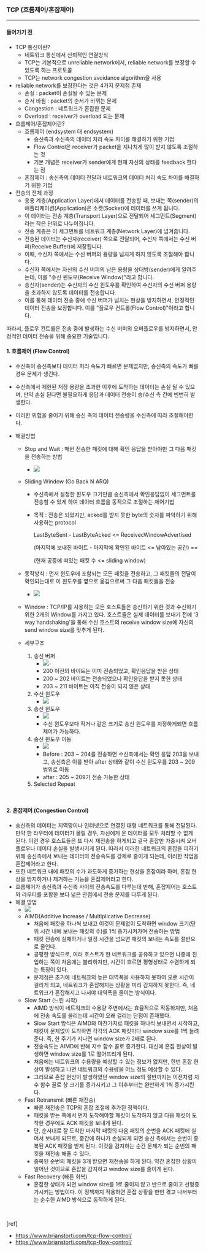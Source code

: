 



### TCP (흐름제어/혼잡제어)

---

#### 들어가기 전

- TCP 통신이란?
  - 네트워크 통신에서 신뢰적인 연결방식
  - TCP는 기본적으로 unreliable network에서, reliable network를 보장할 수 있도록 하는 프로토콜
  - TCP는 network congestion avoidance algorithm을 사용
- reliable network를 보장한다는 것은 4가지 문제점 존재
  - 손실 : packet이 손실될 수 있는 문제
  - 순서 바뀜 : packet의 순서가 바뀌는 문제
  - Congestion : 네트워크가 혼잡한 문제
  - Overload : receiver가 overload 되는 문제
- 흐름제어/혼잡제어란?
  - 흐름제어 (endsystem 대 endsystem)
    - 송신측과 수신측의 데이터 처리 속도 차이를 해결하기 위한 기법
    - Flow Control은 receiver가 packet을 지나치게 많이 받지 않도록 조절하는 것
    - 기본 개념은 receiver가 sender에게 현재 자신의 상태를 feedback 한다는 점
  - 혼잡제어 : 송신측의 데이터 전달과 네트워크의 데이터 처리 속도 차이를 해결하기 위한 기법
- 전송의 전체 과정
  - 응용 계층(Application Layer)에서 데이터를 전송할 때, 보내는 쪽(sender)의 애플리케이션(Application)은 소켓(Socket)에 데이터를 쓰게 됩니다. 
  - 이 데이터는 전송 계층(Transport Layer)으로 전달되어 세그먼트(Segment)라는 작은 단위로 나누어집니다. 
  - 전송 계층은 이 세그먼트를 네트워크 계층(Network Layer)에 넘겨줍니다.
  - 전송된 데이터는 수신자(receiver) 쪽으로 전달되어, 수신자 쪽에서는 수신 버퍼(Receive Buffer)에 저장됩니다. 
  - 이때, 수신자 쪽에서는 수신 버퍼의 용량을 넘치게 하지 않도록 조절해야 합니다. 
  - 수신자 쪽에서는 자신의 수신 버퍼의 남은 용량을 상대방(sender)에게 알려주는데, 이를 "수신 윈도우(Receive Window)"라고 합니다.
  - 송신자(sender)는 수신자의 수신 윈도우를 확인하여 수신자의 수신 버퍼 용량을 초과하지 않도록 데이터를 전송합니다. 
  - 이를 통해 데이터 전송 중에 수신 버퍼가 넘치는 현상을 방지하면서, 안정적인 데이터 전송을 보장합니다. 이를 "플로우 컨트롤(Flow Control)"이라고 합니다.

따라서, 플로우 컨트롤은 전송 중에 발생하는 수신 버퍼의 오버플로우를 방지하면서, 안정적인 데이터 전송을 위해 중요한 기술입니다.

#### 1. 흐름제어 (Flow Control)

- 수신측이 송신측보다 데이터 처리 속도가 빠르면 문제없지만, 송신측의 속도가 빠를 경우 문제가 생긴다.

- 수신측에서 제한된 저장 용량을 초과한 이후에 도착하는 데이터는 손실 될 수 있으며, 만약 손실 된다면 불필요하게 응답과 데이터 전송이 송/수신 측 간에 빈번히 발생한다.

- 이러한 위험을 줄이기 위해 송신 측의 데이터 전송량을 수신측에 따라 조절해야한다.

- 해결방법

  - Stop and Wait : 매번 전송한 패킷에 대해 확인 응답을 받아야만 그 다음 패킷을 전송하는 방법

    - <img src='https://t1.daumcdn.net/cfile/tistory/263B7D4E5715ECEB32'>

  - Sliding Window (Go Back N ARQ) 

    - 수신측에서 설정한 윈도우 크기만큼 송신측에서 확인응답없이 세그먼트를 전송할 수 있게 하여 데이터 흐름을 동적으로 조절하는 제어기법

    - 목적 : 전송은 되었지만, acked를 받지 못한 byte의 숫자를 파악하기 위해 사용하는 protocol

      LastByteSent - LastByteAcked <= ReceivecWindowAdvertised

      (마지막에 보내진 바이트 - 마지막에 확인된 바이트 <= 남아있는 공간) ==

      (현재 공중에 떠있는 패킷 수 <= sliding window)

  - 동작방식 : 먼저 윈도우에 포함되는 모든 패킷을 전송하고, 그 패킷들의 전달이 확인되는대로 이 윈도우를 옆으로 옮김으로써 그 다음 패킷들을 전송

    - <img src='https://t1.daumcdn.net/cfile/tistory/253F7E485715ED5F27'>

  - Window : TCP/IP를 사용하는 모든 호스트들은 송신하기 위한 것과 수신하기 위한 2개의 Window를 가지고 있다. 호스트들은 실제 데이터를 보내기 전에 '3 way handshaking'을 통해 수신 호스트의 receive window size에 자신의 send window size를 맞추게 된다.

  - 세부구조

    1. 송신 버퍼
       - <img src='https://t1.daumcdn.net/cfile/tistory/22532F485715EDF218'>- 
       - 200 이전의 바이트는 이미 전송되었고, 확인응답을 받은 상태
       - 200 ~ 202 바이트는 전송되었으나 확인응답을 받지 못한 상태
       - 203 ~ 211 바이트는 아직 전송이 되지 않은 상태
    2. 수신 윈도우
       - <img src='https://t1.daumcdn.net/cfile/tistory/25403A485715EE362B'>
    3. 송신 윈도우
       - <img src='https://t1.daumcdn.net/cfile/tistory/2520244B5715EE6A14'>
       - 수신 윈도우보다 작거나 같은 크기로 송신 윈도우를 지정하게되면 흐름제어가 가능하다.
    4. 송신 윈도우 이동
       - <img src='https://t1.daumcdn.net/cfile/tistory/227DC8505715EEBA0A'>
       -  Before : 203 ~ 204를 전송하면 수신측에서는 확인 응답 203을 보내고, 송신측은 이를 받아 after 상태와 같이 수신 윈도우를 203 ~ 209 범위로 이동
       - after : 205 ~ 209가 전송 가능한 상태
    5. Selected Repeat

<br>

#### 2. 혼잡제어 (Congestion Control)

- 송신측의 데이터는 지역망이나 인터넷으로 연결된 대형 네트워크를 통해 전달된다. 만약 한 라우터에 데이터가 몰릴 경우, 자신에게 온 데이터를 모두 처리할 수 없게 된다. 이런 경우 호스트들은 또 다시 재전송을 하게되고 결국 혼잡만 가중시켜 오버플로우나 데이터 손실을 발생시키게 된다. 따라서 이러한 네트워크의 혼잡을 피하기 위해 송신측에서 보내는 데이터의 전송속도를 강제로 줄이게 되는데, 이러한 작업을 혼잡제어라고 한다.
- 또한 네트워크 내에 패킷의 수가 과도하게 증가하는 현상을 혼잡이라 하며, 혼잡 현상을 방지하거나 제거하는 기능을 혼잡제어라고 한다.
- 흐름제어가 송신측과 수신측 사이의 전송속도를 다루는데 반해, 혼잡제어는 호스트와 라우터를 포함한 보다 넓은 관점에서 전송 문제를 다루게 된다.
- 해결 방법
  - <img src='https://t1.daumcdn.net/cfile/tistory/256E39425715F10103'>
  - AIMD(Additive Increase / Multiplicative Decrease)
    - 처음에 패킷을 하나씩 보내고 이것이 문제없이 도착하면 window 크기(단위 시간 내에 보내는 패킷의 수)를 1씩 증가시켜가며 전송하는 방법
    - 패킷 전송에 실패하거나 일정 시간을 넘으면 패킷의 보내는 속도를 절반으로 줄인다.
    - 공평한 방식으로, 여러 호스트가 한 네트워크를 공유하고 있으면 나중에 진입하는 쪽이 처음에는 불리하지만, 시간이 흐르면 평형상태로 수렴하게 되는 특징이 있다.
    - 문제점은 초기에 네트워크의 높은 대역폭을 사용하지 못하여 오랜 시간이 걸리게 되고, 네트워크가 혼잡해지는 상황을 미리 감지하지 못한다. 즉, 네트워크가 혼잡해지고 나서야 대역폭을 줄이는 방식이다.
  - Slow Start (느린 시작)
    - AIMD 방식이 네트워크의 수용량 주변에서는 효율적으로 작동하지만, 처음에 전송 속도를 올리는데 시간이 오래 걸리는 단점이 존재했다.
    - Slow Start 방식은 AIMD와 마찬가지로 패킷을 하나씩 보내면서 시작하고, 패킷이 문제없이 도착하면 각각의 ACK 패킷마다 window size를 1씩 늘려준다. 즉, 한 주기가 지나면 window size가 2배로 된다. 
    - 전송속도는 AIMD에 반해 지수 함수 꼴로 증가한다. 대신에 혼잡 현상이 발생하면 window size를 1로 떨어뜨리게 된다.
    - 처음에는 네트워크의 수용량을 예상할 수 있는 정보가 없지만, 한번 혼잡 현상이 발생하고 나면 네트워크의 수용량을 어느 정도 예상할 수 있다. 
    - 그러므로 혼잡 현상이 발생하였던 window size의 절반까지는 이전처럼 지수 함수 꼴로 창 크기를 증가시키고 그 이후부터는 완만하게 1씩 증가시킨다.
  - Fast Retransmit (빠른 재전송)
    - 빠른 재전송은 TCP의 혼잡 조절에 추가된 정책이다. 
    - 패킷을 받는 쪽에서 먼저 도착해야할 패킷이 도착하지 않고 다음 패킷이 도착한 경우에도 ACK 패킷을 보내게 된다. 
    - 단, 순서대로 잘 도착한 마지막 패킷의 다음 패킷의 순번을 ACK 패킷에 실어서 보내게 되므로, 중간에 하나가 손실되게 되면 송신 측에서는 순번이 중복된 ACK 패킷을 받게 된다. 이것을 감지하는 순간 문제가 되는 순번의 패킷을 재전송 해줄 수 있다.
    - 중복된 순번의 패킷을 3개 받으면 재전송을 하게 된다. 약간 혼잡한 상황이 일어난 것이므로 혼잡을 감지하고 window size를 줄이게 된다.
  - Fast Recovery (빠른 회복)
    - 혼잡한 상태가 되면 window size를 1로 줄이지 않고 반으로 줄이고 선형증가시키는 방법이다. 이 정책까지 적용하면 혼잡 상황을 한번 겪고 나서부터는 순수한 AIMD 방식으로 동작하게 된다.

<br>

[ref]<br>

- <https://www.brianstorti.com/tcp-flow-control/>
- <https://www.brianstorti.com/tcp-flow-control/>


